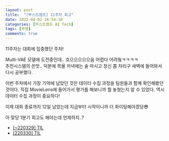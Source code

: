 ```yaml
---
layout: post
title:  "[부스트캠프] 11주차 회고"
date: 2022-04-02 16:54:10
categories: [부스트캠프 AI Tech]
tags: [부캠]
comments: true
---
```

11주차는 대회에 집중했던 주차!

Multi-VAE 모델에 도전중인데.. 흐으으으으으음 어렵다 어려웤ㅋㅋㅋㅋ  
추천시스템의 쓴맛.. 덕분에 목욜 저녁에는 술 마시고 정신 쫌 차리구 새벽에 들어와서 다시 공부했다.  

이번 주차에서 가장 기억에 남았던 것은 데이터 수집 과정을 팀원들과 함께 확인해봤던 것이다. 직접 MovieLens에 들어가서 평가를 해보니까 뭘 놓쳤는지 알 수 있었다. 역시 데이터 수집 과정이 중요하다!

이제 대회 종료까지 12일 남았는데 지금부터 시작이니까 더 화이팅해야겠당😎

아 맞당 1분기 회고도 해야는데 언제하지..?

- [[~220329] TIL](https://ahyeon0508.github.io/TIL-28)
- [[220330] TIL](https://ahyeon0508.github.io/TIL-29)